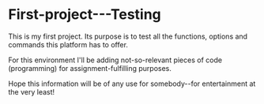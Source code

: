 # First-project---Testing
This is my first project. Its purpose is to test all the functions, options and commands this platform has to offer.

For this environment I'll be adding not-so-relevant pieces of code (programming) for assignment-fulfilling purposes.

Hope this information will be of any use for somebody--for entertainment at the very least!
